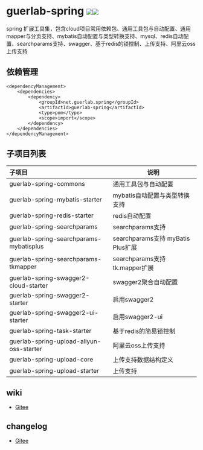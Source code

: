 # guerlab-spring ![](https://img.shields.io/maven-central/v/net.guerlab.spring/guerlab-spring.svg)![](https://img.shields.io/badge/LICENSE-LGPL--3.0-brightgreen.svg)

spring 扩展工具集，包含cloud项目常用依赖包、通用工具包与自动配置、通用mapper与分页支持、mybatis自动配置与类型转换支持、mysql、redis自动配置、searchparams支持、swagger、基于redis的锁控制、上传支持、阿里云oss上传支持

## 依赖管理
```
<dependencyManagement>
    <dependencies>
        <dependency>
            <groupId>net.guerlab.spring</groupId>
            <artifactId>guerlab-spring</artifactId>
            <type>pom</type>
            <scope>import</scope>
        </dependency>
    </dependencies>
</dependencyManagement>
```

## 子项目列表

|子项目|说明|
|:--|--|
|guerlab-spring-commons|通用工具包与自动配置|
|guerlab-spring-mybatis-starter|mybatis自动配置与类型转换支持|
|guerlab-spring-redis-starter|redis自动配置|
|guerlab-spring-searchparams|searchparams支持|
|guerlab-spring-searchparams-mybatisplus|searchparams支持 myBatis Plus扩展|
|guerlab-spring-searchparams-tkmapper|searchparams支持 tk.mapper扩展|
|guerlab-spring-swagger2-cloud-starter|swagger2聚合自动配置|
|guerlab-spring-swagger2-starter|启用swagger2|
|guerlab-spring-swagger2-ui-starter|启用swagger2-ui|
|guerlab-spring-task-starter|基于redis的简易锁控制|
|guerlab-spring-upload-aliyun-oss-starter|阿里云oss上传支持|
|guerlab-spring-upload-core|上传支持数据结构定义|
|guerlab-spring-upload-starter|上传支持|

## wiki

- [Gitee](https://gitee.com/guerlab_net/guerlab-spring/wikis/pages)

## changelog

- [Gitee](https://gitee.com/guerlab_net/guerlab-spring/wikis/pages)

